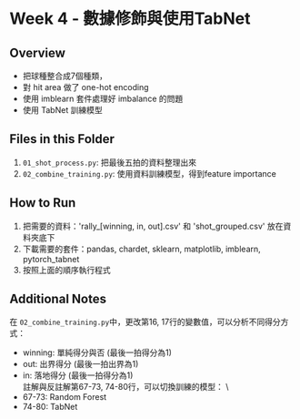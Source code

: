 # Week 4 - 數據修飾與使用TabNet

## Overview
- 把球種整合成7個種類，
- 對 hit area 做了 one-hot encoding
- 使用 imblearn 套件處理好 imbalance 的問題
- 使用 TabNet 訓練模型

## Files in this Folder
1. `01_shot_process.py`: 把最後五拍的資料整理出來
2. `02_combine_training.py`: 使用資料訓練模型，得到feature importance

## How to Run
1. 把需要的資料：'rally_\[winning, in, out\].csv' 和 'shot_grouped.csv' 放在資料夾底下
2. 下載需要的套件：pandas, chardet, sklearn, matplotlib, imblearn, pytorch_tabnet
3. 按照上面的順序執行程式

## Additional Notes
在 `02_combine_training.py`中，更改第16, 17行的變數值，可以分析不同得分方式：
- winning: 單純得分與否 (最後一拍得分為1)
- out: 出界得分 (最後一拍出界為1)
- in: 落地得分 (最後一拍得分為1)
\
註解與反註解第67-73, 74-80行，可以切換訓練的模型：
\
- 67-73: Random Forest
- 74-80: TabNet
